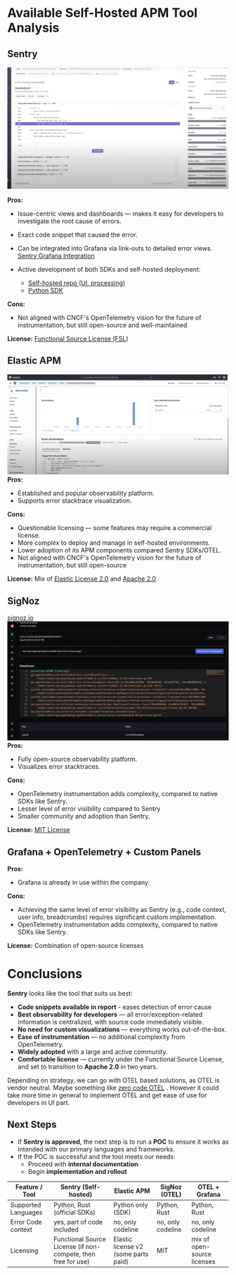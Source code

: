 # Available Self-Hosted APM Tool Analysis

## **Sentry**

![Sentry Screenshot](img1.png)

**Pros:**

* Issue-centric views and dashboards — makes it easy for developers to investigate the root cause of errors.
* Exact code snippet that caused the error.
* Can be integrated into Grafana via link-outs to detailed error views.
  [Sentry Grafana Integration](https://sentry.io/integrations/grafana/)
* Active development of both SDKs and self-hosted deployment:

  * [Self-hosted repo (UI, processing)](https://github.com/getsentry/self-hosted)
  * [Python SDK](https://github.com/getsentry/sentry-python)

**Cons:**

* Not aligned with CNCF's OpenTelemetry vision for the future of instrumentation, but still open-source and well-maintained

**License:** [Functional Source License (FSL)](https://www.tldrlegal.com/license/functional-source-license-fsl)


## **Elastic APM**
![Elastic APM Screenshot](img2.png)
**Pros:**

* Established and popular observability platform.
* Supports error stacktrace visualization.

**Cons:**

* Questionable licensing — some features may require a commercial license.
* More complex to deploy and manage in self-hosted environments.
* Lower adoption of its APM components compared Sentry SDKs/OTEL.
* Not aligned with CNCF's OpenTelemetry vision for the future of instrumentation, but still open-source 

**License:** Mix of [Elastic License 2.0](https://www.elastic.co/licensing/elastic-license) and [Apache 2.0](https://www.apache.org/licenses/LICENSE-2.0)


## **SigNoz**
[signoz.io](https://signoz.io)
![SigNoz Screenshot](img3.png)
**Pros:**

* Fully open-source observability platform.
* Visualizes error stacktraces.

**Cons:**

* OpenTelemetry instrumentation adds complexity, compared to native SDKs like Sentry.
* Lesser level of error visibility compared to Sentry
* Smaller community and adoption than Sentry.

**License:** [MIT License](https://opensource.org/licenses/MIT)


## **Grafana + OpenTelemetry + Custom Panels**

**Pros:**

* Grafana is already in use within the company.

**Cons:**

* Achieving the same level of error visibility as Sentry (e.g., code context, user info, breadcrumbs) requires significant custom implementation.
* OpenTelemetry instrumentation adds complexity, compared to native SDKs like Sentry.

**License:** Combination of open-source licenses 

# Conclusions

 **Sentry** looks like the tool that suits us best:
- **Code snippets available in report** - eases detection of error cause
- **Best observability for developers** — all error/exception-related information is centralized, with source code immediately visible.
- **No need for custom visualizations** — everything works out-of-the-box.
- **Ease of instrumentation** — no additional complexity from OpenTelemetry.
- **Widely adopted** with a large and active community.
- **Comfortable license** — currently under the Functional Source License, and set to transition to **Apache 2.0** in two years.

Depending on strategy, we can go with OTEL based solutions, as OTEL is vendor neutral. 
Maybe something like [zero code OTEL](https://opentelemetry.io/docs/zero-code/python/) . 
However it could take more time in general to implement OTEL and get ease of use for developers in UI part.

## Next Steps

- If **Sentry is approved**, the next step is to run a **POC** to ensure it works as intended with our primary languages and frameworks.
- If the POC is successful and the tool meets our needs:
  - Proceed with **internal documentation**
  - Begin **implementation and rollout**



| Feature / Tool            | Sentry (Self-hosted)                  | Elastic APM                       | SigNoz (OTEL)          | OTEL + Grafana     |
|---------------------------|----------------------------------------|-----------------------------------|--------------------------------------|----------------------------------------|
| Supported Languages       | Python, Rust (official SDKs)          | Python only  (SDK)                      | Python, Rust              | Python, Rust                |
| Error Code context      | yes, part of code included         | no, only codeline | no, only codeline             | no, only codeline    |
| Licensing                 | Functional Source License (if non-compete, then free for use)              | Elastic license v2 (some parts paid) | MIT     | mix of open-source licenses                      |
